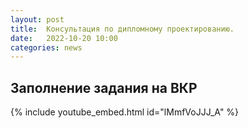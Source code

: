 ```yaml
---
layout: post
title:  Консультация по дипломному проектированию.
date:   2022-10-20 10:00
categories: news
---
```



## Заполнение задания на ВКР

{% include youtube_embed.html id="lMmfVoJJJ_A" %}

